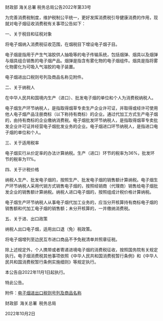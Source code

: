 财政部 海关总署 税务总局公告2022年第33号

为完善消费税制度，维护税制公平统一，更好发挥消费税引导健康消费的作用，现就对电子烟征收消费税有关事项公告如下：

一、关于税目和征税对象

将电子烟纳入消费税征收范围，在烟税目下增设电子烟子目。

电子烟是指用于产生气溶胶供人抽吸等的电子传输系统，包括烟弹、烟具以及烟弹与烟具组合销售的电子烟产品。烟弹是指含有雾化物的电子烟组件。烟具是指将雾化物雾化为可吸入气溶胶的电子装置。

电子烟进出口税则号列及商品名称见附件。

二、关于纳税人

在中华人民共和国境内生产（进口）、批发电子烟的单位和个人为消费税纳税人。

电子烟生产环节纳税人，是指取得烟草专卖生产企业许可证，并取得或经许可使用他人电子烟产品注册商标（以下称持有商标）的企业。通过代加工方式生产电子烟的，由持有商标的企业缴纳消费税。电子烟批发环节纳税人，是指取得烟草专卖批发企业许可证并经营电子烟批发业务的企业。电子烟进口环节纳税人，是指进口电子烟的单位和个人。

三、关于适用税率

电子烟实行从价定率的办法计算纳税。生产（进口）环节的税率为36%，批发环节的税率为11%。

四、关于计税价格

纳税人生产、批发电子烟的，按照生产、批发电子烟的销售额计算纳税。电子烟生产环节纳税人采用代销方式销售电子烟的，按照经销商（代理商）销售给电子烟批发企业的销售额计算纳税。纳税人进口电子烟的，按照组成计税价格计算纳税。

电子烟生产环节纳税人从事电子烟代加工业务的，应当分开核算持有商标电子烟的销售额和代加工电子烟的销售额；未分开核算的，一并缴纳消费税。

五、关于进、出口政策

纳税人出口电子烟，适用出口退（免）税政策。

将电子烟增列至边民互市进口商品不予免税清单并照章征税。

除上述规定外，个人携带或者寄递进境电子烟的消费税征收，按照国务院有关规定执行。电子烟消费税其他事项依照《中华人民共和国消费税暂行条例》和《中华人民共和国消费税暂行条例实施细则》等规定执行。

本公告自2022年11月1日起执行。

特此公告。

附件：[电子烟进出口税则号列及商品名称](电子烟进出口税则号列及商品名称.pdf)

财政部 海关总署 税务总局

2022年10月2日

